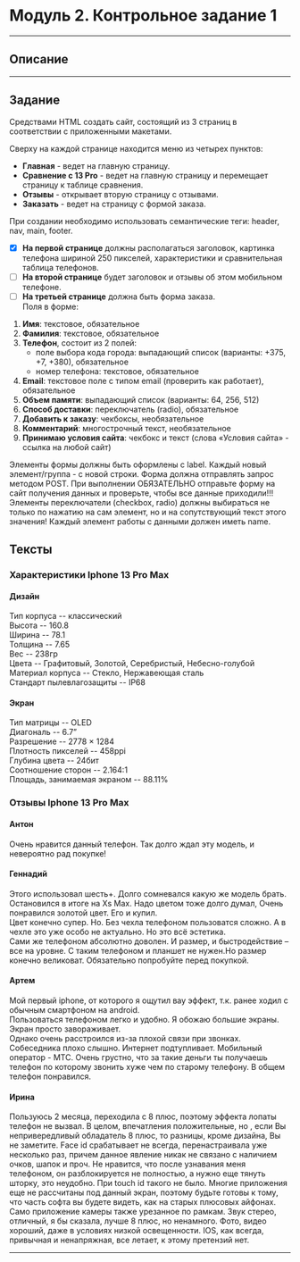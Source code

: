 # Модуль 2. Контрольное задание 1

___

## Описание

___

## Задание

Средствами HTML создать сайт, состоящий из 3 страниц в соответствии с приложенными макетами.

Сверху на каждой странице находится меню из четырех пунктов:

- **Главная** - ведет на главную страницу.
- **Сравнение с 13 Pro** - ведет на главную страницу и перемещает страницу к таблице сравнения.
- **Отзывы** - открывает вторую страницу с отзывами.
- **Заказать** - ведет на страницу с формой заказа.

При создании необходимо использовать семантические теги: header, nav, main, footer.

- [x] **На первой странице** должны располагаться заголовок, картинка телефона шириной 250 пикселей, характеристики и
  сравнительная таблица телефонов.
- [ ] **На второй странице** будет заголовок и отзывы об этом мобильном телефоне.
- [ ] **На третьей странице** должна быть форма заказа.\
  Поля в форме:

1. **Имя**: текстовое, обязательное
2. **Фамилия**: текстовое, обязательное
3. **Телефон**, состоит из 2 полей:
    - поле выбора кода города: выпадающий список (варианты: +375, +7, +380), обязательное
    - номер телефона: текстовое, обязательное
4. **Email**: текстовое поле с типом email (проверить как работает), обязательное
5. **Объем памяти**: выпадающий список (варианты: 64, 256, 512)
6. **Способ доставки**: переключатель (radio), обязательное
7. **Добавить к заказу**: чекбоксы, необязательное
8. **Комментарий**: многострочный текст, необязательное
9. **Принимаю условия сайта**: чекбокс и текст (слова «Условия сайта» - ссылка на любой сайт)

Элементы формы должны быть оформлены с label. Каждый новый элемент/группа - с новой строки. Форма должна отправлять
запрос методом POST. При выполнении ОБЯЗАТЕЛЬНО отправьте форму на сайт получения данных и проверьте, чтобы все данные
приходили!!! Элементы переключатели (checkbox, radio) должны выбираться не только по нажатию на сам элемент, но и на
сопутствующий текст этого значения! Каждый элемент работы с данными должен иметь name.

## Тексты

### Характеристики Iphone 13 Pro Max

#### Дизайн

Тип корпуса -- классический\
Высота -- 160.8\
Ширина -- 78.1\
Толщина -- 7.65\
Вес -- 238гр\
Цвета -- Графитовый, Золотой, Серебристый, Небесно-голубой\
Материал корпуса -- Стекло, Нержавеющая сталь\
Стандарт пылевлагозащиты -- IP68

#### Экран

Тип матрицы -- OLED\
Диагональ -- 6.7”\
Разрешение -- 2778 × 1284\
Плотность пикселей -- 458ppi\
Глубина цвета -- 24бит\
Соотношение сторон -- 2.164:1\
Площадь, занимаемая экраном -- 88.11%

### Отзывы Iphone 13 Pro Max

#### Антон

Очень нравится данный телефон. Так долго ждал эту модель, и невероятно рад покупке!

#### Геннадий

Этого использовал шесть+. Долго сомневался какую же модель брать. Остановился в итоге на Xs Max. Надо цветом тоже долго
думал, Очень понравился золотой цвет. Его и купил.\
Цвет конечно супер. Но. Без чехла телефоном пользоватся сложно. А в чехле это уже особо не актуально. Но это всё
эстетика.\
Сами же телефоном абсолютно доволен. И размер, и быстродействие – все на уровне. С таким телефоном и планшет не нужен.Но
размер конечно великоват. Обязательно попробуйте перед покупкой.

#### Артем

Мой первый iphone, от которого я ощутил вау эффект, т.к. ранее ходил с обычным смартфоном на android.\
Пользоваться телефоном легко и удобно. Я обожаю большие экраны. Экран просто завораживает.\
Однако очень расстроился из-за плохой связи при звонках. Собеседника плохо слышно. Интернет подтупливает. Мобильный
оператор - МТС. Очень грустно, что за такие деньги ты получаешь телефон по которому звонить хуже чем по старому
телефону. В общем телефон понравился.

#### Ирина

Пользуюсь 2 месяца, переходила с 8 плюс, поэтому эффекта лопаты телефон не вызвал. В целом, впечатления положительные,
но , если Вы непривередливый обладатель 8 плюс, то разницы, кроме дизайна, Вы не заметите. Face id срабатывает не
всегда, перенастраивала уже несколько раз, причем данное явление никак не связано с наличием очков, шапок и проч. Не
нравится, что после узнавания меня телефоном, он разблокируется не полностью, а нужно еще тянуть шторку, это неудобно.
При touch id такого не было. Многие приложения еще не рассчитаны под данный экран, поэтому будьте готовы к тому, что
часть софта вы будете видеть, как на старых плюсовых айфонах. Само приложение камеры также урезанное по рамкам. Звук
стерео, отличный, я бы сказала, лучше 8 плюс, но ненамного. Фото, видео хороший, даже в условиях низкой освещенности.
IOS, как всегда, привычная и ненапряжная, все летает, к этому претензий нет.
___
